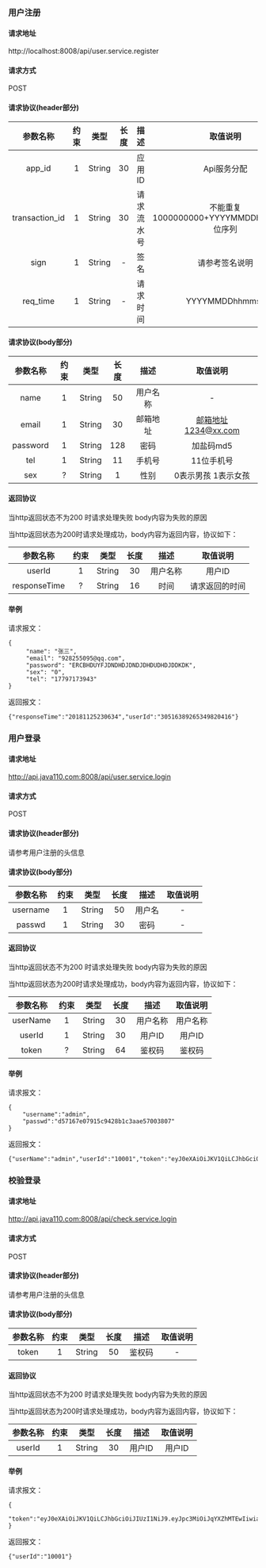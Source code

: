 ### 用户注册

#### 请求地址
http://localhost:8008/api/user.service.register

#### 请求方式
POST

#### 请求协议(header部分)
参数名称|约束|类型|长度|描述|取值说明
 :-: | :-: | :-: | :-: | :-: | :-:
app_id|1|String|30|应用ID|Api服务分配
transaction_id|1|String|30|请求流水号|不能重复 1000000000+YYYYMMDDhhmmss+6位序列
sign|1|String|-|签名|请参考签名说明
req_time|1|String|-|请求时间|YYYYMMDDhhmmss

#### 请求协议(body部分)
参数名称|约束|类型|长度|描述|取值说明
 :-: | :-: | :-: | :-: | :-: | :-:
name|1|String|50|用户名称|-
email|1|String|30|邮箱地址|邮箱地址1234@xx.com
password|1|String|128|密码|加盐码md5
tel|1|String|11|手机号|11位手机号
sex|?|String|1|性别|0表示男孩 1表示女孩

#### 返回协议
当http返回状态不为200 时请求处理失败 body内容为失败的原因

当http返回状态为200时请求处理成功，body内容为返回内容，协议如下：

参数名称|约束|类型|长度|描述|取值说明
 :-: | :-: | :-: | :-: | :-: | :-:
userId|1|String|30|用户名称|用户ID
responseTime|?|String|16|时间|请求返回的时间

#### 举例

请求报文：
```
{
     "name": "张三",
     "email": "928255095@qq.com",
     "password": "ERCBHDUYFJDNDHDJDNDJDHDUDHDJDDKDK",
     "sex": "0",
     "tel": "17797173943"
}
```

返回报文：

```
{"responseTime":"20181125230634","userId":"30516389265349820416"}
```


### 用户登录

#### 请求地址
http://api.java110.com:8008/api/user.service.login

#### 请求方式
POST

#### 请求协议(header部分)
请参考用户注册的头信息

#### 请求协议(body部分)
参数名称|约束|类型|长度|描述|取值说明
 :-: | :-: | :-: | :-: | :-: | :-:
username|1|String|50|用户名|-
passwd|1|String|30|密码|-

#### 返回协议
当http返回状态不为200 时请求处理失败 body内容为失败的原因

当http返回状态为200时请求处理成功，body内容为返回内容，协议如下：

参数名称|约束|类型|长度|描述|取值说明
 :-: | :-: | :-: | :-: | :-: | :-:
userName|1|String|30|用户名称|用户名称
userId|1|String|30|用户ID|用户ID
token|?|String|64|鉴权码|鉴权码

#### 举例

请求报文：
```
{
	"username":"admin",
	"passwd":"d57167e07915c9428b1c3aae57003807"
}
```

返回报文：

```
{"userName":"admin","userId":"10001","token":"eyJ0eXAiOiJKV1QiLCJhbGciOiJIUzI1NiJ9.eyJpc3MiOiJqYXZhMTEwIiwianRpIjoiNmUzZGNjMzM3YmE4NGRmMTgxNzcwNDVjOTIzOTljOTAifQ.oUotKsoy1TXBS37isSvwKTQ9c_tTxZS48TA554QdbEU"}
```

### 校验登录

#### 请求地址
http://api.java110.com:8008/api/check.service.login

#### 请求方式
POST

#### 请求协议(header部分)
请参考用户注册的头信息

#### 请求协议(body部分)
参数名称|约束|类型|长度|描述|取值说明
 :-: | :-: | :-: | :-: | :-: | :-:
token|1|String|50|鉴权码|-

#### 返回协议
当http返回状态不为200 时请求处理失败 body内容为失败的原因

当http返回状态为200时请求处理成功，body内容为返回内容，协议如下：

参数名称|约束|类型|长度|描述|取值说明
 :-: | :-: | :-: | :-: | :-: | :-:
userId|1|String|30|用户ID|用户ID

#### 举例

请求报文：
```
{
	"token":"eyJ0eXAiOiJKV1QiLCJhbGciOiJIUzI1NiJ9.eyJpc3MiOiJqYXZhMTEwIiwianRpIjoiOGU1ZGY4NjBhYTUyNDgyNzk3MjBjZDFjNzg3ZDk4OTkifQ.PGwR_YjIDwn8sQFKr7CDmUk87MYt1lgi1s7a5OrE_Jg"
}
```

返回报文：

```
{"userId":"10001"}
```